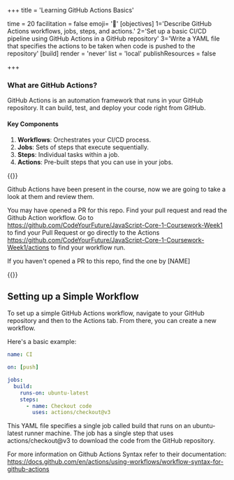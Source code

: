 +++
title = 'Learning GitHub Actions Basics'

time = 20
facilitation = false
emoji= '🧩'
[objectives]
    1='Describe GitHub Actions workflows, jobs, steps, and actions.'
    2='Set up a basic CI/CD pipeline using GitHub Actions in a GitHub repository'
    3='Write a YAML file that specifies the actions to be taken when code is pushed to the repository'
[build]
  render = 'never'
  list = 'local'
  publishResources = false

+++

### What are GitHub Actions?

GitHub Actions is an automation framework that runs in your GitHub repository. It can build, test, and deploy your code right from GitHub.

#### Key Components

1. **Workflows**: Orchestrates your CI/CD process.
1. **Jobs**: Sets of steps that execute sequentially.
1. **Steps**: Individual tasks within a job.
1. **Actions**: Pre-built steps that you can use in your jobs.

{{<note type="activity" title="Review a GitHub action">}}

Github Actions have been present in the course, now we are going to take a look at them and review them.

You may have opened a PR for this repo. Find your pull request and read the Github Action workflow. Go to <https://github.com/CodeYourFuture/JavaScript-Core-1-Coursework-Week1> to find your Pull Request or go directly to the Actions <https://github.com/CodeYourFuture/JavaScript-Core-1-Coursework-Week1/actions> to find your workflow run.

If you haven't opened a PR to this repo, find the one by [NAME]

{{</note>}}

## Setting up a Simple Workflow

To set up a simple GitHub Actions workflow, navigate to your GitHub repository and then to the Actions tab. From there, you can create a new workflow.

Here's a basic example:

```yaml
name: CI

on: [push]

jobs:
  build:
    runs-on: ubuntu-latest
    steps:
      - name: Checkout code
        uses: actions/checkout@v3
```

This YAML file specifies a single job called build that runs on an ubuntu-latest runner machine. The job has a single step that uses actions/checkout@v3 to download the code from the GitHub repository.

For more information on Github Actions Syntax refer to their documentation: <https://docs.github.com/en/actions/using-workflows/workflow-syntax-for-github-actions>
